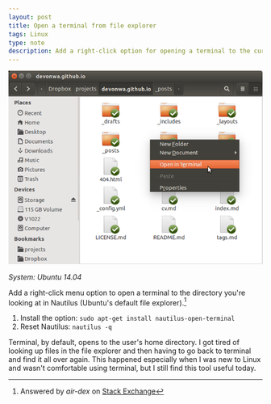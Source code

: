 ```yaml
---
layout: post
title: Open a terminal from file explorer
tags: Linux
type: note
description: Add a right-click option for opening a terminal to the current directory in Nautilus.
---
```


![open-in-terminal-result.png](/static/post/2014-10-20-linux-open-terminal-from-file-explorer/open-in-terminal-result.png)

*System: Ubuntu 14.04*

Add a right-click menu option to open a terminal to the directory you're looking at in Nautilus (Ubuntu's default file explorer).[^1]

1. Install the option: `sudo apt-get install nautilus-open-terminal`
2. Reset Nautilus: `nautilus -q`

Terminal, by default, opens to the user's home directory. I got tired of looking up files in the file explorer and then having to go back to terminal and find it all over again. This happened especially when I was new to Linux and wasn't comfortable using terminal, but I still find this tool useful today.

[^1]: Answered by *air-dex* on [Stack Exchange](http://askubuntu.com/a/207448 "nautilus-open-terminal") 
